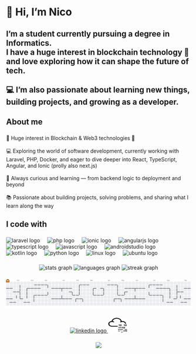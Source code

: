 <h1 align="left">👋 Hi, I’m Nico</h1>

###

<h2 align="left">I’m a student currently pursuing a degree in Informatics.<br>I have a huge interest in blockchain technology 🤩 and love exploring how it can shape the future of tech.<br><br>💻 I’m also passionate about learning new things, building projects, and growing as a developer.</h2>

###

<h2 align="left">About me</h2>

###

<p align="left">🔗 Huge interest in Blockchain & Web3 technologies 🤩<br><br>💻 Exploring the world of software development, currently working with Laravel, PHP, Docker, and eager to dive deeper into React, TypeScript, Angular, and Ionic (prolly also next.js)<br><br>🚀 Always curious and learning — from backend logic to deployment and beyond<br><br>📚 Passionate about building projects, solving problems, and sharing what I learn along the way</p>

###

<h2 align="left">I code with</h2>

###

<div align="left">
  <img src="https://cdn.jsdelivr.net/gh/devicons/devicon/icons/laravel/laravel-original.svg" height="40" alt="laravel logo"  />
  <img width="12" />
  <img src="https://cdn.jsdelivr.net/gh/devicons/devicon/icons/php/php-original.svg" height="40" alt="php logo"  />
  <img width="12" />
  <img src="https://cdn.jsdelivr.net/gh/devicons/devicon/icons/ionic/ionic-original.svg" height="40" alt="ionic logo"  />
  <img width="12" />
  <img src="https://cdn.jsdelivr.net/gh/devicons/devicon/icons/angularjs/angularjs-original.svg" height="40" alt="angularjs logo"  />
  <img width="12" />
  <img src="https://cdn.jsdelivr.net/gh/devicons/devicon/icons/typescript/typescript-original.svg" height="40" alt="typescript logo"  />
  <img width="12" />
  <img src="https://cdn.jsdelivr.net/gh/devicons/devicon/icons/javascript/javascript-original.svg" height="40" alt="javascript logo"  />
  <img width="12" />
  <img src="https://cdn.jsdelivr.net/gh/devicons/devicon/icons/androidstudio/androidstudio-original.svg" height="40" alt="androidstudio logo"  />
  <img width="12" />
  <img src="https://cdn.jsdelivr.net/gh/devicons/devicon/icons/kotlin/kotlin-original.svg" height="40" alt="kotlin logo"  />
  <img width="12" />
  <img src="https://cdn.jsdelivr.net/gh/devicons/devicon/icons/python/python-original.svg" height="40" alt="python logo"  />
  <img width="12" />
  <img src="https://cdn.jsdelivr.net/gh/devicons/devicon/icons/linux/linux-original.svg" height="40" alt="linux logo"  />
  <img width="12" />
  <img src="https://cdn.jsdelivr.net/gh/devicons/devicon/icons/ubuntu/ubuntu-plain.svg" height="40" alt="ubuntu logo"  />
</div>

###

<div align="center">
  <img src="https://github-readme-stats.vercel.app/api?username=himeriusnico&hide_title=false&hide_rank=false&show_icons=true&include_all_commits=true&count_private=true&disable_animations=false&theme=dracula&locale=en&hide_border=false&order=1" height="150" alt="stats graph"  />
  <img src="https://github-readme-stats.vercel.app/api/top-langs?username=himeriusnico&locale=en&hide_title=false&layout=compact&card_width=320&langs_count=5&theme=dracula&hide_border=false&order=2" height="150" alt="languages graph"  />
  <img src="https://streak-stats.demolab.com?user=himeriusnico&locale=en&mode=daily&theme=dracula&hide_border=false&border_radius=5&order=3" height="150" alt="streak graph"  />
</div>

###

<!-- <img src="https://raw.githubusercontent.com/himeriusnico/himeriusnico/output/snake.svg" alt="Snake animation" /> -->

###

<picture>
  <source media="(prefers-color-scheme: dark)" srcset="https://raw.githubusercontent.com/himeriusnico/himeriusnico/output/pacman-contribution-graph-dark.svg">
  <source media="(prefers-color-scheme: light)" srcset="https://raw.githubusercontent.com/himeriusnico/himeriusnico/output/pacman-contribution-graph.svg">
  <img alt="pacman contribution graph" src="https://raw.githubusercontent.com/himeriusnico/himeriusnico/output/pacman-contribution-graph.svg">
</picture>

###

<div align="center">
  <a href="https://www.linkedin.com/in/nicoisao/" target="_blank">
    <img src="https://raw.githubusercontent.com/maurodesouza/profile-readme-generator/master/src/assets/icons/social/linkedin/default.svg" width="52" height="40" alt="linkedin logo"  />
  </a>
  <a href="https://tryhackme.com/p/dyce" target="_blank">
    <img src="https://raw.githubusercontent.com/maurodesouza/profile-readme-generator/master/src/assets/icons/social/tryhackme/default.svg" width="52" height="40" alt="tryhackme logo"  />
  </a>
</div>

###

<div align="center">
  <img height="900" src="https://i.pinimg.com/736x/4f/98/1b/4f981b015e1aa9d4441ba94629826c60.jpg"  />
</div>

###
